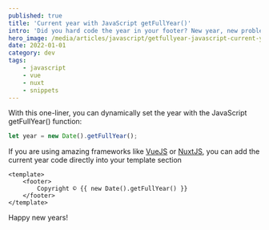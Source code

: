 ```yaml
---
published: true
title: 'Current year with JavaScript getFullYear()'
intro: 'Did you hard code the year in your footer? New year, new problems. Get the current year in Javascript with the getFullYear() function.'
hero_image: /media/articles/javascript/getfullyear-javascript-current-year-new-years.png
date: 2022-01-01
category: dev
tags:
    - javascript
    - vue
    - nuxt
    - snippets
---
```


With this one-liner, you can dynamically set the year with the JavaScript getFullYear() function:

```js
let year = new Date().getFullYear();
```

If you are using amazing frameworks like [VueJS](https://vuejs.org) or [NuxtJS](https://nuxtjs.org), you can add the current year code directly into your template section

```vue
<template>
	<footer>
		Copyright © {{ new Date().getFullYear() }}
	</footer>
</template>
```

Happy new years!